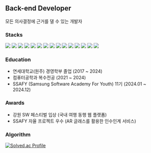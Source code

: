 ## Back-end Developer
모든 의사결정에 근거를 댈 수 있는 개발자

### Stacks
<img src="https://img.shields.io/badge/Java-007396?style=flat-square&logo=Java&logoColor=white"/> <img src="https://img.shields.io/badge/C-A8B9CC?style=flat-square&logo=C&logoColor=white"/> <img src="https://img.shields.io/badge/C%23-239120?style=flat-square&logo=C&logoColor=white"/>
<img src="https://img.shields.io/badge/Spring%20MVC-6DB33F?style=flat-square&logo=Spring&logoColor=white"/> <img src="https://img.shields.io/badge/Spring%20Webflux-6DB33F?style=flat-square&logo=Spring&logoColor=white"/>
<img src="https://img.shields.io/badge/MySQL-4479A1?style=flat-square&logo=MySQL&logoColor=white"/> <img src="https://img.shields.io/badge/MariaDB-003545?style=flat-square&logo=MariaDB&logoColor=white"/>
<img src="https://img.shields.io/badge/Docker-2496ED?style=flat-square&logo=Docker&logoColor=white"/> <img src="https://img.shields.io/badge/Docker%20Compose-2496ED?style=flat-square&logo=Docker&logoColor=white"/> <img src="https://img.shields.io/badge/Nginx-009639?style=flat-square&logo=Nginx&logoColor=white"/> <img src="https://img.shields.io/badge/Jenkins-D24939?style=flat-square&logo=Jenkins&logoColor=white"/>
<img src="https://img.shields.io/badge/Git-F05032?style=flat-square&logo=Git&logoColor=white"/> <img src="https://img.shields.io/badge/GitLab-FC6D26?style=flat-square&logo=GitLab&logoColor=white"/> <img src="https://img.shields.io/badge/GitHub-181717?style=flat-square&logo=GitHub&logoColor=white"/>
<img src="https://img.shields.io/badge/AWS%20EC2-FF9900?style=flat-square&logo=Amazon%20AWS&logoColor=white"/>

### Education
- 연세대학교(원주) 경영학부 졸업 (2017 ~ 2024)
- 컴퓨터공학과 복수전공 (2021 ~ 2024)
- SSAFY (Samsung Software Academy For Youth) 11기 (2024.01 ~ 2024.12)

### Awards
- 강원 SW 페스티벌 입상 (국내 여행 동행 웹 플랫폼)  
- SSAFY 자율 프로젝트 우수 (AR 글래스를 활용한 인수인계 서비스)

### Algorithm
[![Solved.ac Profile](http://mazassumnida.wtf/api/v2/generate_badge?boj=coco9797)](https://solved.ac/coco9797/)
